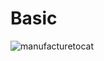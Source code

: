 # Basic 
![manufacturetocat](https://user-images.githubusercontent.com/85948585/150072213-b453b8c0-3223-4c81-bb37-37a17534adc8.png)
